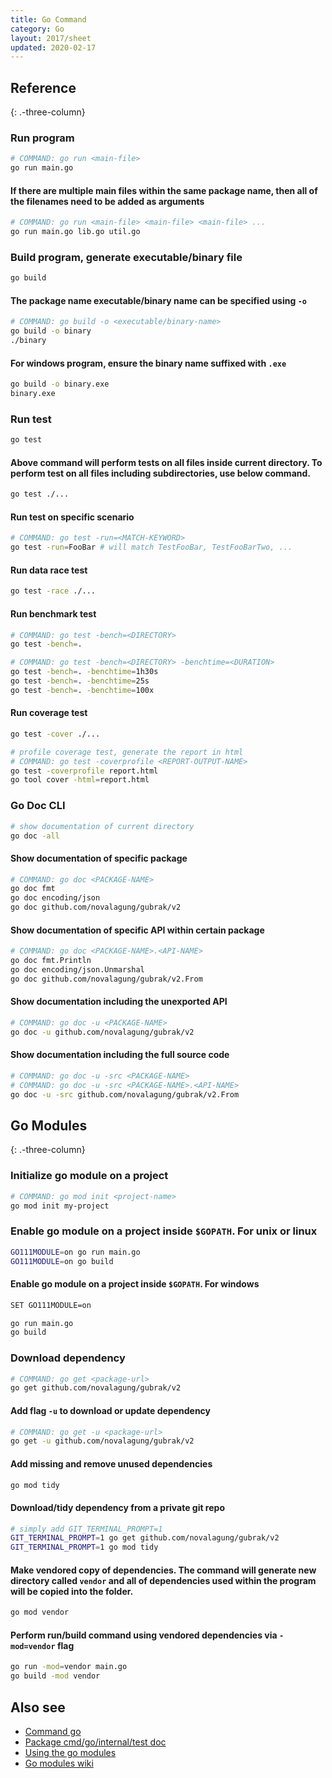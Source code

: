 ```yaml
---
title: Go Command
category: Go
layout: 2017/sheet
updated: 2020-02-17
---
```


## Reference
{: .-three-column}

### Run program

```bash
# COMMAND: go run <main-file>
go run main.go
```

#### If there are multiple main files within the same package name, then all of the filenames need to be added as arguments

```bash
# COMMAND: go run <main-file> <main-file> <main-file> ...
go run main.go lib.go util.go
```

### Build program, generate executable/binary file

```bash
go build
```

#### The package name executable/binary name can be specified using `-o`

```bash
# COMMAND: go build -o <executable/binary-name>
go build -o binary
./binary
```

#### For windows program, ensure the binary name suffixed with `.exe`

```bash
go build -o binary.exe
binary.exe
```

### Run test

```bash
go test
```

#### Above command will perform tests on all files inside current directory. To perform test on all files including subdirectories, use below command.

```bash
go test ./...
```

#### Run test on specific scenario

```bash
# COMMAND: go test -run=<MATCH-KEYWORD>
go test -run=FooBar # will match TestFooBar, TestFooBarTwo, ...
```

#### Run data race test

```bash
go test -race ./...
```

#### Run benchmark test

```bash
# COMMAND: go test -bench=<DIRECTORY>
go test -bench=.

# COMMAND: go test -bench=<DIRECTORY> -benchtime=<DURATION>
go test -bench=. -benchtime=1h30s
go test -bench=. -benchtime=25s
go test -bench=. -benchtime=100x
```

#### Run coverage test

```bash
go test -cover ./...

# profile coverage test, generate the report in html
# COMMAND: go test -coverprofile <REPORT-OUTPUT-NAME>
go test -coverprofile report.html 
go tool cover -html=report.html
```

### Go Doc CLI

```bash
# show documentation of current directory
go doc -all
```

#### Show documentation of specific package

```bash
# COMMAND: go doc <PACKAGE-NAME>
go doc fmt
go doc encoding/json
go doc github.com/novalagung/gubrak/v2
```

#### Show documentation of specific API within certain package

```bash
# COMMAND: go doc <PACKAGE-NAME>.<API-NAME>
go doc fmt.Println
go doc encoding/json.Unmarshal
go doc github.com/novalagung/gubrak/v2.From
```

#### Show documentation including the unexported API

```bash
# COMMAND: go doc -u <PACKAGE-NAME>
go doc -u github.com/novalagung/gubrak/v2
```

#### Show documentation including the full source code

```bash
# COMMAND: go doc -u -src <PACKAGE-NAME>
# COMMAND: go doc -u -src <PACKAGE-NAME>.<API-NAME>
go doc -u -src github.com/novalagung/gubrak/v2.From
```

## Go Modules
{: .-three-column}

### Initialize go module on a project

```bash
# COMMAND: go mod init <project-name>
go mod init my-project
```

### Enable go module on a project inside `$GOPATH`. For unix or linux

```bash
GO111MODULE=on go run main.go
GO111MODULE=on go build
```

#### Enable go module on a project inside `$GOPATH`. For windows

```bash
SET GO111MODULE=on

go run main.go
go build
```

### Download dependency

```bash
# COMMAND: go get <package-url>
go get github.com/novalagung/gubrak/v2
```

#### Add flag `-u` to download or update dependency

```bash
# COMMAND: go get -u <package-url>
go get -u github.com/novalagung/gubrak/v2
```

#### Add missing and remove unused dependencies

```bash
go mod tidy
```

#### Download/tidy dependency from a private git repo

```bash
# simply add GIT_TERMINAL_PROMPT=1
GIT_TERMINAL_PROMPT=1 go get github.com/novalagung/gubrak/v2
GIT_TERMINAL_PROMPT=1 go mod tidy
```

#### Make vendored copy of dependencies. The command will generate new directory called `vendor` and all of dependencies used within the program will be copied into the folder.

```bash
go mod vendor
```

#### Perform run/build command using vendored dependencies via `-mod=vendor` flag

```bash
go run -mod=vendor main.go
go build -mod vendor
```

Also see
--------

- [Command go]([https://golang.org/cmd/go](https://golang.org/cmd/go))
- [Package cmd/go/internal/test doc]([https://golang.org/pkg/cmd/go/internal/test/](https://golang.org/pkg/cmd/go/internal/test/))
- [Using the go modules]([https://blog.golang.org/using-go-modules](https://blog.golang.org/using-go-modules))
- [Go modules wiki]([https://github.com/golang/go/wiki/Modules](https://github.com/golang/go/wiki/Modules))

